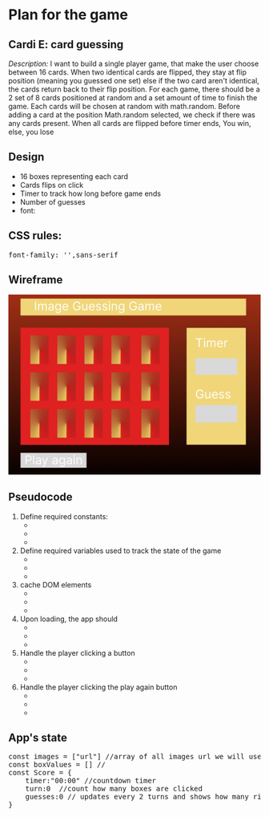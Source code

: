 <h1>Plan for the game</h1>

<h2>Cardi E: card guessing</h2>

<p><em>Description: </em>I want to build a single player game, that make the user choose between 16 cards. 
When two identical cards are flipped, they stay at flip position (meaning you guessed one set)
else if the two card aren't identical, the cards return back to their flip position.
For each game, there should be a 2 set of 8 cards positioned at random and a set amount of time to finish the game.
Each cards will be chosen at random with math.random. Before adding a card at the position Math.random selected, we check if there was any cards present. When all cards are flipped before timer ends, You win, else, you lose<p>

<h2>Design</h2>
<ul>
    <li>16 boxes representing each card</li>
    <li>Cards flips on click</li>
    <li>Timer to track how long before game ends</li>
    <li>Number of guesses</li>
    <li>font:</li>
</ul>

<h2>CSS rules:</h2>
<pre>
font-family: '',sans-serif
</pre>
<h2>Wireframe</h2>
<img src="./images/wireframe.jpeg"/>

<h2>Pseudocode</h2>
<ol>
<li>
Define required constants:
    <ul>
        <li></li>
        <li></li>
        <li></li>
    </ul>
</li>
<li>
Define required variables used to track the state of the game
    <ul>
        <li></li>
        <li></li>
        <li></li>
    </ul>
</li>
<li>
cache DOM elements
    <ul>
        <li></li>
        <li></li>
        <li></li>
    </ul>
</li>
<li>
Upon loading, the app should
    <ul>
        <li></li>
        <li></li>
        <li></li>
    </ul>
</li>
<li>
Handle the player clicking a button
    <ul>
        <li></li>
        <li></li>
        <li></li>
    </ul>
</li>
<li>
Handle the player clicking the play again button
    <ul>
        <li></li>
        <li></li>
        <li></li>
    </ul>
</li>
</ol>

<h2>
App's state
</h2>
<pre>
const images = ["url"] //array of all images url we will use in this game
const boxValues = [] //
const Score = {
    timer:"00:00" //countdown timer
    turn:0  //count how many boxes are clicked
    guesses:0 // updates every 2 turns and shows how many right guesses the user have
}
</pre>
